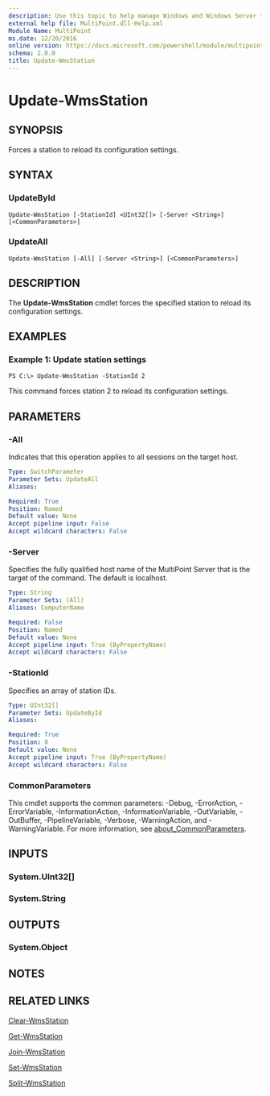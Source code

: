 ```yaml
---
description: Use this topic to help manage Windows and Windows Server technologies with Windows PowerShell.
external help file: MultiPoint.dll-Help.xml
Module Name: MultiPoint
ms.date: 12/20/2016
online version: https://docs.microsoft.com/powershell/module/multipoint/update-wmsstation?view=windowsserver2022-ps&wt.mc_id=ps-gethelp
schema: 2.0.0
title: Update-WmsStation
---
```


# Update-WmsStation

## SYNOPSIS
Forces a station to reload its configuration settings.

## SYNTAX

### UpdateById
```
Update-WmsStation [-StationId] <UInt32[]> [-Server <String>] [<CommonParameters>]
```

### UpdateAll
```
Update-WmsStation [-All] [-Server <String>] [<CommonParameters>]
```

## DESCRIPTION
The **Update-WmsStation** cmdlet forces the specified station to reload its configuration settings.

## EXAMPLES

### Example 1: Update station settings
```
PS C:\> Update-WmsStation -StationId 2
```

This command forces station 2 to reload its configuration settings.

## PARAMETERS

### -All
Indicates that this operation applies to all sessions on the target host.

```yaml
Type: SwitchParameter
Parameter Sets: UpdateAll
Aliases: 

Required: True
Position: Named
Default value: None
Accept pipeline input: False
Accept wildcard characters: False
```

### -Server
Specifies the fully qualified host name of the MultiPoint Server that is the target of the command.
The default is localhost.

```yaml
Type: String
Parameter Sets: (All)
Aliases: ComputerName

Required: False
Position: Named
Default value: None
Accept pipeline input: True (ByPropertyName)
Accept wildcard characters: False
```

### -StationId
Specifies an array of station IDs.

```yaml
Type: UInt32[]
Parameter Sets: UpdateById
Aliases: 

Required: True
Position: 0
Default value: None
Accept pipeline input: True (ByPropertyName)
Accept wildcard characters: False
```

### CommonParameters
This cmdlet supports the common parameters: -Debug, -ErrorAction, -ErrorVariable, -InformationAction, -InformationVariable, -OutVariable, -OutBuffer, -PipelineVariable, -Verbose, -WarningAction, and -WarningVariable. For more information, see [about_CommonParameters](https://go.microsoft.com/fwlink/?LinkID=113216).

## INPUTS

### System.UInt32[]

### System.String

## OUTPUTS

### System.Object

## NOTES

## RELATED LINKS

[Clear-WmsStation](./Clear-WmsStation.md)

[Get-WmsStation](./Get-WmsStation.md)

[Join-WmsStation](./Join-WmsStation.md)

[Set-WmsStation](./Set-WmsStation.md)

[Split-WmsStation](./Split-WmsStation.md)

